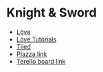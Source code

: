 Knight &amp; Sword
==============

* [Löve](http://love2d.org)
* [Löve Tutorials](https://love2d.org/wiki/Category:Tutorials)
* [Tiled](http://www.mapeditor.org/)
* [Piazza link](https://piazza.com/class/huibikeqsjs1ja)
* [Terello board link](https://trello.com/b/Y22NWyIg/knight-sword)
